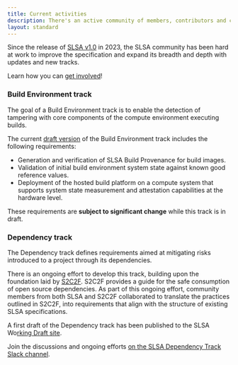 ```yaml
---
title: Current activities
description: There's an active community of members, contributors and collaborators working to enhance the SLSA specification with updates to existing and new tracks. This page provides a summary of current ongoing activities.
layout: standard
---
```


Since the release of <a href="spec/v1.0/">SLSA v1.0</a> in 2023,
the SLSA community has been hard at work to improve the specification
and expand its breadth and depth with updates and new tracks.

Learn how you can [get involved](/community#get-involved)!

### Build Environment track

The goal of a Build Environment track is to enable the detection of tampering
with core components of the compute environment executing builds.

The current [draft version](/spec/draft/build-env-track-basics.md)
of the Build Environment track includes the following requirements:

-   Generation and verification of SLSA Build Provenance for build images.
-   Validation of initial build environment system state against known good
    reference values.
-   Deployment of the hosted build platform on a compute system that supports
    system state measurement and attestation capabilities at the hardware level.

These requirements are **subject to significant change** while this track
is in draft.

### Dependency track

The Dependency track defines requirements aimed at mitigating risks introduced to a project through its dependencies.

There is an ongoing effort to develop this track, building upon the foundation laid by [S2C2F](https://openssf.org/projects/s2c2f/).
S2C2F provides a guide for the safe consumption of open source dependencies. As part of this ongoing effort, community members from both SLSA and S2C2F collaborated to translate the practices outlined in S2C2F, into requirements that align with the structure of existing SLSA specifications.

A first draft of the Dependency track has been published to the SLSA Wo[rking Draft site](/spec/draft/dependency-track).

Join the discussions and ongoing efforts [on the SLSA Dependency Track Slack channel](https://openssf.slack.com/archives/C03THTH3RSM).
